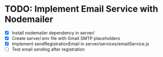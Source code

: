 # TODO: Implement Email Service with Nodemailer

- [x] Install nodemailer dependency in server/
- [x] Create server/.env file with Gmail SMTP placeholders
- [x] Implement sendRegistrationEmail in server/services/emailService.js
- [ ] Test email sending after registration
